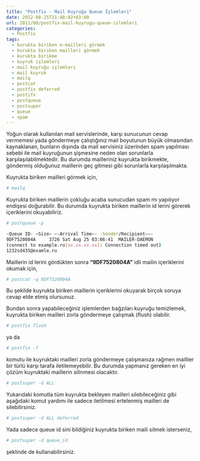 ```yaml
---
title: "Postfix - Mail Kuyruğu Queue İşlemleri"
date: 2012-08-25T11:48:02+03:00
url: 2012/08/postfix-mail-kuyrugu-queue-islemleri
categories:
  - Postfix
tags:
  - kurukta biriken e-mailleri görmek
  - kurukta biriken mailleri görmek
  - kurukta birikme
  - kuyruk işlemleri
  - mail kuyruğu işlemleri
  - mail kuyruk
  - mailq
  - postcat
  - postfix deferred
  - postifx
  - postqueue
  - postsuper
  - queue
  - spam
---
```


Yoğun olarak kullanılan mail servislerinde, karşı sunucunun cevap vermemesi yada göndermeye çalıştığınız mail boyutunun büyük olmasından kaynaklanan, bunların dışında da mail servisiniz üzerinden spam yapılması sebebi ile mail kuyruğunun şişmesine neden olan sorunlarla  karşılaşılabilmektedir. Bu durumda mailleriniz kuyrukta birikmekte, göndermiş olduğunuz maillerin geç gitmesi gibi sorunlarla karşılaşılmakta.


Kuyrukta biriken mailleri görmek için,

```sh
# mailq
```

Kuyrukta biriken maillerin çokluğu acaba sunucudan spam mı yapılıyor endişesi doğurabilir. Bu durumda kuyrukta biriken maillerin id lerini görerek içeriklerini okuyabiliriz.

```sh
# postqueue -p

-Queue ID- –Size– —-Arrival Time—- -Sender/Recipient——-
9DF7520804A     3726 Sat Aug 25 03:06:41  MAILER-DAEMON
(connect to example.ru[xx.xx.xx.xx]: Connection timed out)
1232sd435@examle.ru
```
Maillerin id lerini gördükten sonra **“9DF7520804A”** idli mailin içeriklerini okumak için,

```sh
# postcat -q 9DF7520804A
```
Bu şekilde kuyrukta biriken maillerin içeriklerini okuyarak birçok soruya cevap elde etmiş olursunuz.

Bundan sonra  yapabileceğiniz işlemlerden bağzıları kuyruğu temizlemek, kuyrukta biriken mailleri zorla göndermeye çalışmak (flush) olabilir.

```sh
# postfix flush
```
ya da

```sh
# postfix -f
```

komutu ile kuyruktaki mailleri zorla göndermeye çalışmanıza rağmen maillier bir türlü karşı tarafa iletilemeyebilir. Bu durumda yapmanız gereken en iyi çözüm kuyruktaki maillerin silinmesi olacaktır.

```sh
# postsuper -d ALL
```
Yukarıdaki komutla tüm kuyrukta bekleyen mailleri silebileceğiniz gibi aşağıdaki komut yardımı ile sadece iletilmesi ertelenmiş mailleri de silebilirsiniz.

```sh
# postsuper -d ALL deferred
```
Yada sadece queue id sini bildiğiniz kuyrukta biriken maili silmek isterseniz,

```sh
# postsuper -d queue_id
```

şeklinde de kullanabilirsiniz.
